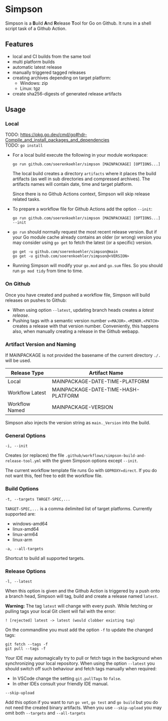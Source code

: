 Simpson
=======

Simpson is a **B**uild **A**nd **R**elease **T**ool for Go on Github. It runs
in a shell script task of a Github Action.

Features
--------

*   local and CI builds from the same tool
*   multi platform builds
*   automatic latest release
*   manually triggered tagged releases
*   creating archives depending on target platform:
    *   Windows: zip
    *   Linux: tgz
*   create sha256-digests of generated release artifacts

Usage
-----

### Local ###

TODO: https://pkg.go.dev/cmd/go#hdr-Compile_and_install_packages_and_dependencies  
TODO: `go install`

*   For a local build execute the following in your module workspace:

    ```
    go run github.com/soerenkoehler/simpson [MAINPACKAGE] [OPTIONS...]
    ```

    The local build creates a directory `artifacts` where it places the build
    artifacts (as well in sub directories and compressed archives). The
    artifacts names will contain date, time and target platform.

    Since there is no Github Actions context, Simpson will skip release related
    tasks.

*   To prepare a workflow file for Github Actions add the option `--init`:
    ```
    go run github.com/soerenkoehler/simpson [MAINPACKAGE] [OPTIONS...] --init
    ```

*   `go run` should normally request the most recent release version. But if
    your Go module cache already contains an older (or wrong) version you may
    consider using `go get` to fetch the latest (or a specific) version.
    ```
    go get -u github.com/soerenkoehler/simpson@main
    go get -u github.com/soerenkoehler/simpson@<VERSION>
    ```

*   Running Simpson will modify your `go.mod` and `go.sum` files. So you should
    run `go mod tidy` from time to time.

### On Github ###

Once you have created and pushed a workflow file, Simpson will build releases on
pushes to Github:

*   When using option `--latest`, updating branch heads creates a _latest
    release_.
*   Pushing tags with a semantic version number `v<MAJOR>.<MINOR.<PATCH>`
    creates a release with that version number. Conveniently, this happens also,
    when manually creating a release in the Github webapp.

### Artifact Version and Naming ###

If MAINPACKAGE is not provided the basename of the current directory `./.` will
be used.

Release Type    | Artifact Name
----------------|-------------------------------------
Local           | MAINPACKAGE-DATE-TIME-PLATFORM
Workflow Latest | MAINPACKAGE-DATE-TIME-HASH-PLATFORM
Workflow Named  | MAINPACKAGE-VERSION

Simpson also injects the version string as `main._Version` into the build.

### General Options ###

```
-i, --init
```

Creates (or replaces) the file
`.github/workflows/simpson-build-and-release-tool.yml` with the given Simpson
options except `--init`.

The current workflow template file runs Go with `GOPROXY=direct`. If you do not
want this, feel free to edit the workflow file.

### Build Options ###

```
-t, --targets TARGET-SPEC,...
```

`TARGET-SPEC,...` is a comma delimited list of target platforms. Currently
supported are:

*   windows-amd64
*   linux-amd64
*   linux-arm64
*   linux-arm

```
-a, --all-targets
```

Shortcut to build all supported targets.

### Release Options ###

```
-l, --latest
```

When this option is given and the Github Action is triggered by a push onto a
branch head, Simpson will tag, build and create a release named `latest`.

**Warning:** The tag `latest` will change with every push. While fetching or
pulling tags your local Git client will fail with the error:

```
! [rejected] latest -> latest (would clobber existing tag)
```

On the commandline you must add the option `-f` to update the changed tags:
```
git fetch --tags -f
git pull --tags -f
```

Your IDE may automagically try to pull or fetch tags in the background when
synchronizing your local repository. When using the option `--latest` you should
switch off such behaviour and fetch tags manually when required:

*   In VSCode change the setting `git.pullTags` to `false`.
*   In other IDEs consult your friendly IDE manual.

```
--skip-upload
```

Add this option if you want to run `go vet`, `go test` and `go build` but you do
not need the created binary artifacts. When you use `--skip-upload` you may omit
both `--targets` and `--all-targets`
